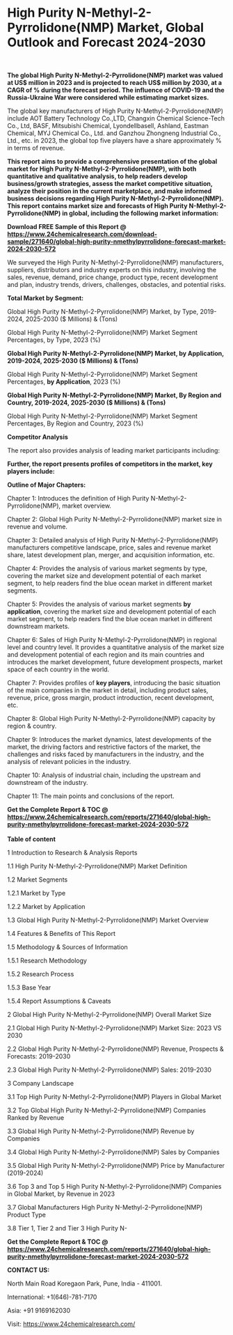 <h1>High Purity N-Methyl-2-Pyrrolidone(NMP) Market, Global Outlook and Forecast 2024-2030</h1><br/><p><strong>The global High Purity N-Methyl-2-Pyrrolidone(NMP) market was valued at US$ million in 2023 and is projected to reach US$ million by 2030, at a <strong>CAGR</strong> of % during the forecast period. The influence of COVID-19 and the Russia-Ukraine War were considered while estimating market sizes.</strong></p><p>The global key manufacturers of High Purity N-Methyl-2-Pyrrolidone(NMP) include AOT Battery Technology Co.,LTD, Changxin Chemical Science-Tech Co., Ltd, BASF, Mitsubishi Chemical, Lyondellbasell, Ashland, Eastman Chemical, MYJ Chemical Co., Ltd. and Ganzhou Zhongneng Industrial Co., Ltd., etc. in 2023, the global top five players have a share approximately % in terms of revenue.</p><p><strong>This report aims to provide a comprehensive presentation of the global market for High Purity N-Methyl-2-Pyrrolidone(NMP), with both quantitative and qualitative analysis, to help readers develop business/growth strategies, assess the market competitive situation, analyze their position in the current marketplace, and make informed business decisions regarding High Purity N-Methyl-2-Pyrrolidone(NMP). This report contains market size and forecasts of High Purity N-Methyl-2-Pyrrolidone(NMP) in global, including the following market information:</strong></p><div><b>Download FREE Sample of this Report @ <a href="https://www.24chemicalresearch.com/download-sample/271640/global-high-purity-nmethylpyrrolidone-forecast-market-2024-2030-572">https://www.24chemicalresearch.com/download-sample/271640/global-high-purity-nmethylpyrrolidone-forecast-market-2024-2030-572</a></b></div><p>We surveyed the High Purity N-Methyl-2-Pyrrolidone(NMP) manufacturers, suppliers, distributors and industry experts on this industry, involving the sales, revenue, demand, price change, product type, recent development and plan, industry trends, drivers, challenges, obstacles, and potential risks.</p><p><strong>Total Market by Segment:</strong></p><p>Global High Purity N-Methyl-2-Pyrrolidone(NMP) Market, by Type, 2019-2024, 2025-2030 ($ Millions) & (Tons)</p><p>Global High Purity N-Methyl-2-Pyrrolidone(NMP) Market Segment Percentages, by Type, 2023 (%)</p><p><strong>Global High Purity N-Methyl-2-Pyrrolidone(NMP) Market, <strong>by Application</strong>, 2019-2024, 2025-2030 ($ Millions) & (Tons)</strong></p><p>Global High Purity N-Methyl-2-Pyrrolidone(NMP) Market Segment Percentages, <strong>by Application</strong>, 2023 (%)</p><p><strong>Global High Purity N-Methyl-2-Pyrrolidone(NMP) Market, By Region and Country, 2019-2024, 2025-2030 ($ Millions) & (Tons)</strong></p><p>Global High Purity N-Methyl-2-Pyrrolidone(NMP) Market Segment Percentages, By Region and Country, 2023 (%)</p><p><strong>Competitor Analysis</strong></p><p>The report also provides analysis of leading market participants including:</p><p><strong>Further, the report presents profiles of competitors in the market, <strong>key players</strong> include:</strong></p><p><strong>Outline of Major Chapters:</strong></p><p>Chapter 1: Introduces the definition of High Purity N-Methyl-2-Pyrrolidone(NMP), market overview.</p><p>Chapter 2: Global High Purity N-Methyl-2-Pyrrolidone(NMP) market size in revenue and volume.</p><p>Chapter 3: Detailed analysis of High Purity N-Methyl-2-Pyrrolidone(NMP) manufacturers competitive landscape, price, sales and revenue market share, latest development plan, merger, and acquisition information, etc.</p><p>Chapter 4: Provides the analysis of various market segments by type, covering the market size and development potential of each market segment, to help readers find the blue ocean market in different market segments.</p><p>Chapter 5: Provides the analysis of various market segments <strong>by application</strong>, covering the market size and development potential of each market segment, to help readers find the blue ocean market in different downstream markets.</p><p>Chapter 6: Sales of High Purity N-Methyl-2-Pyrrolidone(NMP) in regional level and country level. It provides a quantitative analysis of the market size and development potential of each region and its main countries and introduces the market development, future development prospects, market space of each country in the world.</p><p>Chapter 7: Provides profiles of <strong>key players</strong>, introducing the basic situation of the main companies in the market in detail, including product sales, revenue, price, gross margin, product introduction, recent development, etc.</p><p>Chapter 8: Global High Purity N-Methyl-2-Pyrrolidone(NMP) capacity by region & country.</p><p>Chapter 9: Introduces the market dynamics, latest developments of the market, the driving factors and restrictive factors of the market, the challenges and risks faced by manufacturers in the industry, and the analysis of relevant policies in the industry.</p><p>Chapter 10: Analysis of industrial chain, including the upstream and downstream of the industry.</p><p>Chapter 11: The main points and conclusions of the report.</p><div><b>Get the Complete Report & TOC @ <a href="https://www.24chemicalresearch.com/reports/271640/global-high-purity-nmethylpyrrolidone-forecast-market-2024-2030-572">https://www.24chemicalresearch.com/reports/271640/global-high-purity-nmethylpyrrolidone-forecast-market-2024-2030-572</a></b></div><br><b>Table of content</b><p>1 Introduction to Research & Analysis Reports<br />
 
  1.1 High Purity N-Methyl-2-Pyrrolidone(NMP) Market Definition<br />
 
  1.2 Market Segments<br />
 
  1.2.1 Market by Type<br />
 
  1.2.2 Market by Application<br />
 
  1.3 Global High Purity N-Methyl-2-Pyrrolidone(NMP) Market Overview<br />
 
  1.4 Features & Benefits of This Report<br />
 
  1.5 Methodology & Sources of Information<br />
 
  1.5.1 Research Methodology<br />
 
  1.5.2 Research Process<br />
 
  1.5.3 Base Year<br />
 
  1.5.4 Report Assumptions & Caveats<br />
 
 2 Global High Purity N-Methyl-2-Pyrrolidone(NMP) Overall Market Size<br />
 
  2.1 Global High Purity N-Methyl-2-Pyrrolidone(NMP) Market Size: 2023 VS 2030<br />
 
  2.2 Global High Purity N-Methyl-2-Pyrrolidone(NMP) Revenue, Prospects & Forecasts: 2019-2030<br />
 
  2.3 Global High Purity N-Methyl-2-Pyrrolidone(NMP) Sales: 2019-2030<br />
 
 3 Company Landscape<br />
 
  3.1 Top High Purity N-Methyl-2-Pyrrolidone(NMP) Players in Global Market<br />
 
  3.2 Top Global High Purity N-Methyl-2-Pyrrolidone(NMP) Companies Ranked by Revenue<br />
 
  3.3 Global High Purity N-Methyl-2-Pyrrolidone(NMP) Revenue by Companies<br />
 
  3.4 Global High Purity N-Methyl-2-Pyrrolidone(NMP) Sales by Companies<br />
 
  3.5 Global High Purity N-Methyl-2-Pyrrolidone(NMP) Price by Manufacturer (2019-2024)<br />
 
  3.6 Top 3 and Top 5 High Purity N-Methyl-2-Pyrrolidone(NMP) Companies in Global Market, by Revenue in 2023<br />
 
  3.7 Global Manufacturers High Purity N-Methyl-2-Pyrrolidone(NMP) Product Type<br />
 
  3.8 Tier 1, Tier 2 and Tier 3 High Purity N-<br><div><b>Get the Complete Report & TOC @ <a href="https://www.24chemicalresearch.com/reports/271640/global-high-purity-nmethylpyrrolidone-forecast-market-2024-2030-572">https://www.24chemicalresearch.com/reports/271640/global-high-purity-nmethylpyrrolidone-forecast-market-2024-2030-572</a></b></div></p>
 
 <b>CONTACT US:</b><br>
 
 North Main Road Koregaon Park, Pune, India - 411001.<br/>
 
 International: +1(646)-781-7170<br/>
 
 Asia: +91 9169162030<br/>
 
 Visit: <a href="https://www.24chemicalresearch.com/">https://www.24chemicalresearch.com/</a>
 
 <br>